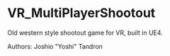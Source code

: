 # VR_MultiPlayerShootout
Old western style shootout game for VR, built in UE4.

Authors:
Joshio "Yoshi" Tandron
